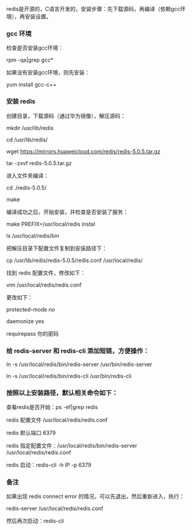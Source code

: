 redis是开源的，C语言开发的，安装步骤：先下载源码，再编译（依赖gcc环境），再安装设置。

### gcc 环境

检查是否安装gcc环境：

rpm -qa|grep gcc*

如果没有安装gcc环境，则先安装：

yum install gcc-c++

### 安装 redis

创建目录，下载源码（通过华为镜像），解压源码：

mkdir /usr/lib/redis

cd /usr/lib/redis/

wget https://mirrors.huaweicloud.com/redis/redis-5.0.5.tar.gz

tar -zxvf redis-5.0.5.tar.gz

进入文件夹编译：

cd ./redis-5.0.5/

make

编译成功之后，开始安装，并检查是否安装了服务：

make PREFIX=/usr/local/redis instal

ls /usr/local/redis/bin

把解压目录下配置文件复制到安装路径下：

cp /usr/lib/redis/redis-5.0.5/redis.conf  /usr/local/redis/

找到 redis 配置文件，修改如下：

vim /usr/local/redis/redis.conf

更改如下：

protected-mode no

daemonize yes

requirepass 你的密码

### 给 redis-server 和 redis-cli 添加短链，方便操作：

ln -s /usr/local/redis/bin/redis-server /usr/bin/redis-server

ln -s /usr/local/redis/bin/redis-cli /usr/bin/redis-cli

### 按照以上安装路径，默认相关命令如下：

查看redis是否开始：ps -ef|grep redis

redis 配置文件 /usr/local/redis/redis.conf

redis 默认端口 6379

redis 指定配置文件：/usr/local/redis/bin/redis-server /usr/local/redis/redis.conf

redis 启动：redis-cli -h IP -p 6379

### 备注

如果出现 redis connect error 的情况，可以先退出，然后重新进入，执行：

redis-server /usr/local/redis/redis.conf

然后再次启动：redis-cli
